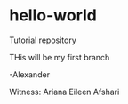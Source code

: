 # hello-world
Tutorial repository

THis will be my first branch

-Alexander

Witness: Ariana Eileen Afshari
